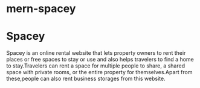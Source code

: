 # mern-spacey
# Spacey
Spacey is an online rental website that lets property owners to rent their places or free spaces to stay or use and also helps travelers to find a home to stay.Travelers can rent a space for multiple people to share, a shared space with private rooms, or the entire property for themselves.Apart from these,people can also rent business storages from this website.
